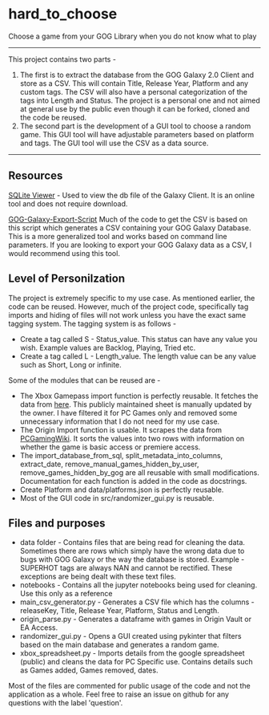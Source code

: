 # hard_to_choose
Choose a game from your GOG Library when you do not know what to 
play
***
This project contains two parts - 
1. The first is to extract the database from the GOG 
Galaxy 2.0 Client and store as a CSV. This will contain Title,
 Release Year, Platform and any custom tags. The CSV will also 
 have a personal categorization of the tags into Length and 
 Status. The project is a personal one and not aimed at general use
 by the public even though it can be forked, cloned and the code be
 reused. 
2. The second part is the development of a GUI tool to choose a
 random game. This GUI tool will have adjustable parameters based 
 on platform and tags. The GUI tool will use the CSV as a data 
 source. 
 ***
 ## Resources
 [SQLite Viewer](https://inloop.github.io/sqlite-viewer/) - Used to
 view the db file of the Galaxy Client. It is an online tool and 
 does not require download. 
 
[GOG-Galaxy-Export-Script](https://github.com/AB1908/GOG-Galaxy-Export-Script)
Much of the code to get the CSV is based on this script which
generates a CSV containing your GOG Galaxy Database. This is a more
generalized tool and works based on command line parameters. If you
are looking to export your GOG Galaxy data as a CSV, I would 
recommend using this tool.

## Level of Personilzation

The project is extremely specific to my use case. As mentioned earlier, the code can be reused. However, much of the project code, specifically tag imports and hiding of files will not work unless you have the exact same tagging system. The tagging system is as follows - 
* Create a tag called S - Status_value. This status can have any value you wish. Example values are Backlog, Playing, Tried etc. 
* Create a tag called L - Length_value. The length value can be any value such as Short, Long or infinite. 

Some of the modules that can be reused are - 
* The Xbox Gamepass import function is perfectly reusable. It fetches the data from [here](https://docs.google.com/spreadsheets/d/1kspw-4paT-eE5-mrCrc4R9tg70lH2ZTFrJOUmOtOytg/edit#gid=0). This publicly maintained sheet is manually updated by the owner. I have filtered it for PC Games only and removed some unnecessary information that I do not need for my use case. 
* The Origin Import function is usable. It scrapes the data from [PCGamingWiki](https://www.pcgamingwiki.com/wiki/List_of_Origin_Access_games). It sorts the values into two rows with information on whether the game is basic access or premiere access. 
* The import_database_from_sql, split_metadata_into_columns, extract_date, remove_manual_games_hidden_by_user, remove_games_hidden_by_gog are all reusable with small modifications. Documentation for each function is added in the code as docstrings. 
* Create Platform and data/platforms.json is perfectly reusable. 
* Most of the GUI code in src/randomizer_gui.py is reusable. 

## Files and purposes

* data folder - Contains files that are being read for cleaning the data. Sometimes there are rows which simply have the wrong data due to bugs with GOG Galaxy or the way the database is stored. Example - SUPERHOT tags are always NAN and cannot be rectified. These exceptions are being dealt with these text files. 
* notebooks - Contains all the jupyter notebooks being used for cleaning. Use this only as a reference
* main_csv_generator.py - Generates a CSV file which has the columns - releaseKey, Title, Release Year, Platform, Status and Length. 
* origin_parse.py - Generates a dataframe with games in Origin Vault or EA Access.
* randomizer_gui.py - Opens a GUI created using pykinter that filters based on the main database and generates a random game. 
* xbox_spreadsheet.py - Imports details from the google spreadsheet (public) and cleans the data for PC Specific use. Contains details such as Games added, Games removed, dates.

Most of the files are commented for public usage of the code and not the application as a whole. Feel free to raise an issue on github for any questions with the label 'question'. 
